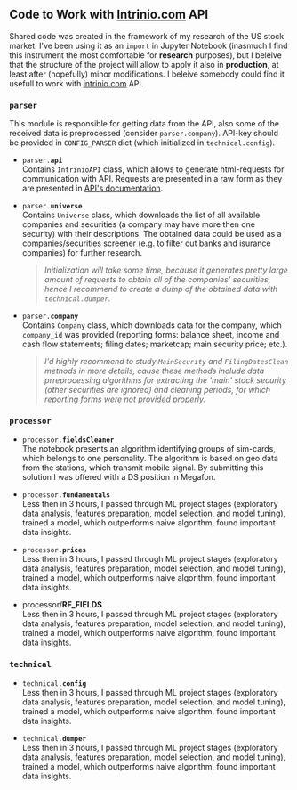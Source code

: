 ## Code to Work with [Intrinio.com](https://intrinio.com/) API 

Shared code was created in the framework of my research of the US stock market. I've been using it as an `import` in Jupyter Notebook (inasmuch I find this instrument the most comfortable for **research** purposes), but I beleive that the structure of the project will allow to apply it also in **production**, at least after (hopefully) minor modifications.
I beleive somebody could find it usefull to work with [intrinio.com](https://intrinio.com/) API.

### <code>parser</code>
This module is responsible for getting data from the API, also some of the received data is preprocessed (consider `parser.company`). API-key should be provided in `CONFIG_PARSER` dict (which initialized in `technical.config`).</i>

- <code>parser.<b>api</b></code>
<br/>Contains `IntrinioAPI` class, which allows to generate html-requests for communication with API. Requests are presented in a raw form as they are presented in [API's documentation](https://docs.intrinio.com/documentation/api_v2/getting_started).

- <code>parser.<b>universe</b></code>
<br/>Contains `Universe` class, which downloads the list of all available companies and securities (a company may have more then one security) with their descriptions. The obtained data could be used as a companies/securities screener (e.g. to filter out banks and isurance companies) for further research.<br/>
     > <i>Initialization will take some time, because it generates pretty large amount of requests to obtain all of the companies' securities, hence I recommend to create a dump of the obtained data with `technical.dumper`.</i>

- <code>parser.<b>company</b></code>
<br/>Contains `Company` class, which downloads data for the company, which `company_id` was provided (reporting forms: balance sheet, income and cash flow statements; filing dates; marketcap; main security price; etc.).<br/>
     > <i>I'd highly recommend to study `MainSecurity` and `FilingDatesClean` methods in more details, cause these methods include data prreprocessing algorithms for extracting the 'main' stock security (other securities are ignored) and cleaning periods, for which reporting forms were not provided properly.</i>




### <code>processor</code>

- <code>processor.<b>fieldsCleaner</b></code>
<br/>The notebook presents an algorithm identifying groups of sim-cards, which belongs to one personality. The algorithm is based on geo data from the stations, which transmit mobile signal. By submitting this solution I was offered with a DS position in Megafon.

- <code>processor.<b>fundamentals</b></code>
<br/>Less then in 3 hours, I passed through ML project stages (exploratory data analysis, features preparation, model selection, and model tuning), trained a model, which outperforms naive algorithm, found important data insights.

- <code>processor.<b>prices</b></code>
<br/>Less then in 3 hours, I passed through ML project stages (exploratory data analysis, features preparation, model selection, and model tuning), trained a model, which outperforms naive algorithm, found important data insights.

- processor/<b>RF_FIELDS</b>
<br/>Less then in 3 hours, I passed through ML project stages (exploratory data analysis, features preparation, model selection, and model tuning), trained a model, which outperforms naive algorithm, found important data insights.

### <code>technical</code>

- <code>technical.<b>config</b></code>
<br/>Less then in 3 hours, I passed through ML project stages (exploratory data analysis, features preparation, model selection, and model tuning), trained a model, which outperforms naive algorithm, found important data insights.

- <code>technical.<b>dumper</b></code>
<br/>Less then in 3 hours, I passed through ML project stages (exploratory data analysis, features preparation, model selection, and model tuning), trained a model, which outperforms naive algorithm, found important data insights.
